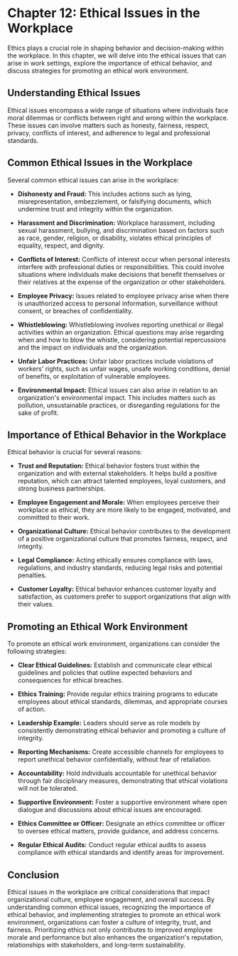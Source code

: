 Chapter 12: Ethical Issues in the Workplace
===========================================

Ethics plays a crucial role in shaping behavior and decision-making within the workplace. In this chapter, we will delve into the ethical issues that can arise in work settings, explore the importance of ethical behavior, and discuss strategies for promoting an ethical work environment.

Understanding Ethical Issues
----------------------------

Ethical issues encompass a wide range of situations where individuals face moral dilemmas or conflicts between right and wrong within the workplace. These issues can involve matters such as honesty, fairness, respect, privacy, conflicts of interest, and adherence to legal and professional standards.

Common Ethical Issues in the Workplace
--------------------------------------

Several common ethical issues can arise in the workplace:

* **Dishonesty and Fraud:** This includes actions such as lying, misrepresentation, embezzlement, or falsifying documents, which undermine trust and integrity within the organization.

* **Harassment and Discrimination:** Workplace harassment, including sexual harassment, bullying, and discrimination based on factors such as race, gender, religion, or disability, violates ethical principles of equality, respect, and dignity.

* **Conflicts of Interest:** Conflicts of interest occur when personal interests interfere with professional duties or responsibilities. This could involve situations where individuals make decisions that benefit themselves or their relatives at the expense of the organization or other stakeholders.

* **Employee Privacy:** Issues related to employee privacy arise when there is unauthorized access to personal information, surveillance without consent, or breaches of confidentiality.

* **Whistleblowing:** Whistleblowing involves reporting unethical or illegal activities within an organization. Ethical questions may arise regarding when and how to blow the whistle, considering potential repercussions and the impact on individuals and the organization.

* **Unfair Labor Practices:** Unfair labor practices include violations of workers' rights, such as unfair wages, unsafe working conditions, denial of benefits, or exploitation of vulnerable employees.

* **Environmental Impact:** Ethical issues can also arise in relation to an organization's environmental impact. This includes matters such as pollution, unsustainable practices, or disregarding regulations for the sake of profit.

Importance of Ethical Behavior in the Workplace
-----------------------------------------------

Ethical behavior is crucial for several reasons:

* **Trust and Reputation:** Ethical behavior fosters trust within the organization and with external stakeholders. It helps build a positive reputation, which can attract talented employees, loyal customers, and strong business partnerships.

* **Employee Engagement and Morale:** When employees perceive their workplace as ethical, they are more likely to be engaged, motivated, and committed to their work.

* **Organizational Culture:** Ethical behavior contributes to the development of a positive organizational culture that promotes fairness, respect, and integrity.

* **Legal Compliance:** Acting ethically ensures compliance with laws, regulations, and industry standards, reducing legal risks and potential penalties.

* **Customer Loyalty:** Ethical behavior enhances customer loyalty and satisfaction, as customers prefer to support organizations that align with their values.

Promoting an Ethical Work Environment
-------------------------------------

To promote an ethical work environment, organizations can consider the following strategies:

* **Clear Ethical Guidelines:** Establish and communicate clear ethical guidelines and policies that outline expected behaviors and consequences for ethical breaches.

* **Ethics Training:** Provide regular ethics training programs to educate employees about ethical standards, dilemmas, and appropriate courses of action.

* **Leadership Example:** Leaders should serve as role models by consistently demonstrating ethical behavior and promoting a culture of integrity.

* **Reporting Mechanisms:** Create accessible channels for employees to report unethical behavior confidentially, without fear of retaliation.

* **Accountability:** Hold individuals accountable for unethical behavior through fair disciplinary measures, demonstrating that ethical violations will not be tolerated.

* **Supportive Environment:** Foster a supportive environment where open dialogue and discussions about ethical issues are encouraged.

* **Ethics Committee or Officer:** Designate an ethics committee or officer to oversee ethical matters, provide guidance, and address concerns.

* **Regular Ethical Audits:** Conduct regular ethical audits to assess compliance with ethical standards and identify areas for improvement.

Conclusion
----------

Ethical issues in the workplace are critical considerations that impact organizational culture, employee engagement, and overall success. By understanding common ethical issues, recognizing the importance of ethical behavior, and implementing strategies to promote an ethical work environment, organizations can foster a culture of integrity, trust, and fairness. Prioritizing ethics not only contributes to improved employee morale and performance but also enhances the organization's reputation, relationships with stakeholders, and long-term sustainability.
